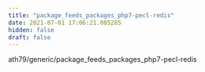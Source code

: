 ```yaml
---
title: "package_feeds_packages_php7-pecl-redis"
date: 2021-07-01 17:06:21.005285
hidden: false
draft: false
---
```


ath79/generic/package_feeds_packages_php7-pecl-redis

